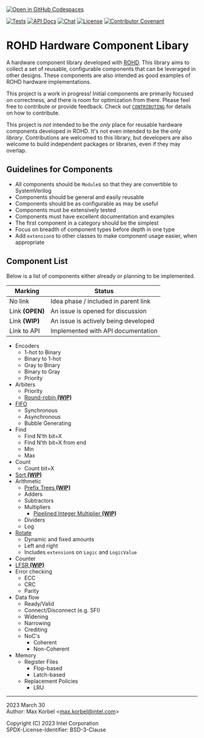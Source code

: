 [![Open in GitHub Codespaces](https://github.com/codespaces/badge.svg)](https://github.com/codespaces/new?hide_repo_select=true&ref=main&repo=621521356)

[![Tests](https://github.com/intel/rohd-hcl/actions/workflows/general.yml/badge.svg?event=push)](https://github.com/intel/rohd-hcl/actions/workflows/general.yml)
[![API Docs](https://img.shields.io/badge/API%20Docs-generated-success)](https://intel.github.io/rohd-hcl/rohd_hcl/rohd_hcl-library.html)
[![Chat](https://img.shields.io/discord/1001179329411166267?label=Chat)](https://discord.gg/jubxF84yGw)
[![License](https://img.shields.io/badge/License-BSD--3-blue)](https://github.com/intel/rohd-hcl/blob/main/LICENSE)
[![Contributor Covenant](https://img.shields.io/badge/Contributor%20Covenant-2.1-4baaaa.svg)](https://github.com/intel/rohd-hcl/blob/main/CODE_OF_CONDUCT.md)

# ROHD Hardware Component Libary

A hardware component library developed with [ROHD](https://github.com/intel/rohd).  This library aims to collect a set of reusable, configurable components that can be leveraged in other designs.  These components are also intended as good examples of ROHD hardware implementations.

This project is a work in progress!  Initial components are primarily focused on correctness, and there is room for optimization from there.  Please feel free to contribute or provide feedback.  Check out [`CONTRIBUTING`](https://github.com/intel/rohd-hcl/blob/main/CONTRIBUTING.md) for details on how to contribute.

This project is *not* intended to be the *only* place for reusable hardware components developed in ROHD.  It's not even intended to be the only *library*.  Contributions are welcomed to this library, but developers are also welcome to build independent packages or libraries, even if they may overlap.

## Guidelines for Components

- All components should be `Module`s so that they are convertible to SystemVerilog
- Components should be general and easily reusable
- Components should be as configurable as may be useful
- Components must be extensively tested
- Components must have excellent documentation and examples
- The first component in a category should be the simplest
- Focus on breadth of component types before depth in one type
- Add `extension`s to other classes to make component usage easier, when appropriate

## Component List

Below is a list of components either already or planning to be implemented.

| Marking         | Status                                 |
|-----------------|----------------------------------------|
| No link         | Idea phase / included in parent link   |
| Link **(OPEN)** | An issue is opened for discussion      |
| Link **(WIP)**  | An issue is actively being developed   |
| Link to API     | Implemented with API documentation     |

- Encoders
  - 1-hot to Binary
  - Binary to 1-hot
  - Gray to Binary
  - Binary to Gray
  - Priority
- Arbiters
  - Priority
  - [Round-robin **(WIP)**](https://github.com/intel/rohd-hcl/issues/11)
- [FIFO](./doc/fifo.md)
  - Synchronous
  - Asynchronous
  - Bubble Generating
- Find
  - Find N'th bit=X
  - Find N'th bit=X from end
  - Min
  - Max
- Count
  - Count bit=X
- [Sort **(WIP)**](https://github.com/intel/rohd-hcl/issues/9)
- Arithmetic
  - [Prefix Trees **(WIP)**](https://github.com/intel/rohd-hcl/issues/12)
  - Adders
  - Subtractors
  - Multipliers
    - [Pipelined Integer Multiplier **(WIP)**](https://github.com/intel/rohd-hcl/issues/10)
  - Dividers
  - Log
- [Rotate](./doc/rotate.md)
  - Dynamic and fixed amounts
  - Left and right
  - Includes `extension`s on `Logic` and `LogicValue`
- Counter
- [LFSR **(WIP)**](https://github.com/intel/rohd-hcl/issues/8)
- Error checking
  - ECC
  - CRC
  - Parity
- Data flow
  - Ready/Valid
  - Connect/Disconnect (e.g. SFI)
  - Widening
  - Narrowing
  - Crediting
  - NoC's
    - Coherent
    - Non-Coherent
- Memory
  - Register Files
    - Flop-based
    - Latch-based
  - Replacement Policies
    - LRU

----------------
2023 March 30  
Author: Max Korbel <<max.korbel@intel.com>>

Copyright (C) 2023 Intel Corporation  
SPDX-License-Identifier: BSD-3-Clause
